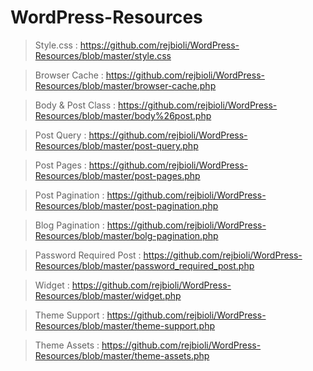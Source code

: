 # WordPress-Resources

> Style.css :  https://github.com/rejbioli/WordPress-Resources/blob/master/style.css

> Browser Cache :  https://github.com/rejbioli/WordPress-Resources/blob/master/browser-cache.php

> Body & Post Class :  https://github.com/rejbioli/WordPress-Resources/blob/master/body%26post.php

> Post Query :  https://github.com/rejbioli/WordPress-Resources/blob/master/post-query.php

> Post Pages :  https://github.com/rejbioli/WordPress-Resources/blob/master/post-pages.php

> Post Pagination :  https://github.com/rejbioli/WordPress-Resources/blob/master/post-pagination.php

> Blog Pagination :  https://github.com/rejbioli/WordPress-Resources/blob/master/bolg-pagination.php

> Password Required Post :  https://github.com/rejbioli/WordPress-Resources/blob/master/password_required_post.php

> Widget :  https://github.com/rejbioli/WordPress-Resources/blob/master/widget.php

> Theme Support :  https://github.com/rejbioli/WordPress-Resources/blob/master/theme-support.php

> Theme Assets :  https://github.com/rejbioli/WordPress-Resources/blob/master/theme-assets.php

